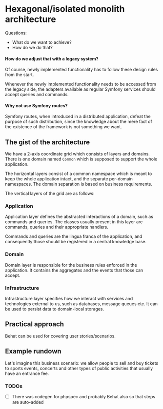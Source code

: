 # Hexagonal/isolated monolith architecture

Questions:
* What do we want to achieve?
* How do we do that?

#### How do we adjust that with a legacy system?

Of course, newly implemented functionality has to follow these design rules from the start.

Whenever the newly implemented functionality needs to be accessed from the legacy side, the adapters available as
regular Symfony services should accept queries and commands.

#### Why not use Symfony routes?

Symfony routes, when introduced in a distributed application, defeat the purpose of such distribution, since the
knowledge about the mere fact of the existence of the framework is not something we want. 

## The gist of the architecture

We have a 2-axis coordinate grid which consists of layers and domains. There is one domain named `Common` which is 
supposed to support the whole application.

The horizontal layers consist of a common namespace which is meant to keep the whole application intact, and the 
separate per-domain namespaces. The domain separation is based on business requirements. 

The vertical layers of the grid are as follows:

### Application

Application layer defines the abstracted interactions of a domain, such as commands and queries. The classes usually 
present in this layer are commands, queries and their appropriate handlers.

Commands and queries are the lingua franca of the application, and consequently those should be registered in a central 
knowledge base.

### Domain

Domain layer is responsible for the business rules enforced in the application. It contains the aggregates and the 
events that those can accept.

### Infrastructure

Infrastructure layer specifies how we interact with services and technologies external to us, such as databases, 
message queues etc. It can be used to persist data to domain-local storages.

## Practical approach

Behat can be used for covering user stories/scenarios.

## Example rundown

Let's imagine this business scenario: we allow people to sell and buy tickets to sports events, concerts and other types
of public activities that usually have an entrance fee.


### TODOs

- [ ] There was codegen for phpspec and probably Behat also so that steps are auto-added
